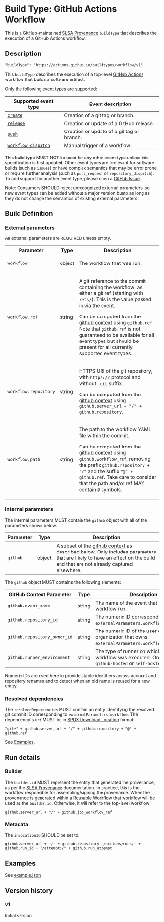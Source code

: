 # Build Type: GitHub Actions Workflow

This is a GitHub-maintained [SLSA Provenance](https://slsa.dev/provenance/v1)
`buildType` that describes the execution of a GitHub Actions workflow.

## Description

```jsonc
"buildType": "https://actions.github.io/buildtypes/workflow/v1"
```

This `buildType` describes the execution of a top-level [GitHub Actions]
workflow that builds a software artifact.

Only the following [event types] are supported:

| Supported event type  | Event description                          |
| --------------------- | ------------------------------------------ |
| [`create`]            | Creation of a git tag or branch.           |
| [`release`]           | Creation or update of a GitHub release.    |
| [`push`]              | Creation or update of a git tag or branch. |
| [`workflow_dispatch`] | Manual trigger of a workflow.              |

[`create`]:
  https://docs.github.com/en/actions/using-workflows/events-that-trigger-workflows#create
[`release`]:
  https://docs.github.com/en/actions/using-workflows/events-that-trigger-workflows#release
[`push`]:
  https://docs.github.com/en/actions/using-workflows/events-that-trigger-workflows#push
[`workflow_dispatch`]:
  https://docs.github.com/en/actions/using-workflows/events-that-trigger-workflows#workflow_dispatch

This build type MUST NOT be used for any other event type unless this
specification is first updated. Other event types are irrelevant for software
builds (such as `issues`) or have complex semantics that may be error prone or
require further analysis (such as `pull_request` or `repository_dispatch`). To
add support for another event type, please open a [GitHub Issue].

Note: Consumers SHOULD reject unrecognized external parameters, so new event
types can be added without a major version bump as long as they do not change
the semantics of existing external parameters.

[GitHub Issue]: https://github.com/actions/buildtypes/issues
[GitHub Actions]: https://docs.github.com/en/actions
[event types]:
  https://docs.github.com/en/actions/using-workflows/events-that-trigger-workflows

## Build Definition

### External parameters

[External parameters]: #external-parameters

All external parameters are REQUIRED unless empty.

<table>
<tr><th>Parameter<th>Type<th>Description

<tr id="workflow"><td><code>workflow</code><td>object<td>

The workflow that was run.

<tr id="workflow.ref"><td><code>workflow.ref</code><td>string<td>

A git reference to the commit containing the workflow, as either a git ref
(starting with `refs/`). This is the value passed in via the event.

Can be computed from the [github context] using `github.ref`. Note that
`github.ref` is not guaranteed to be available for all event types but should be
present for all currently supported event types.

<tr id="workflow.repository"><td><code>workflow.repository</code><td>string<td>

HTTPS URI of the git repository, with `https://` protocol and without `.git`
suffix.

Can be computed from the [github context] using
`github.server_url + "/" + github.repository`.

<tr id="workflow.path"><td><code>workflow.path</code><td>string<td>

The path to the workflow YAML file within the commit.

Can be computed from the [github context] using `github.workflow_ref`, removing
the prefix `github.repository + "/"` and the suffix `"@" + github.ref`. Take
care to consider that the path and/or ref MAY contain `@` symbols.

</table>

[github context]:
  https://docs.github.com/en/actions/learn-github-actions/contexts#github-context
[release body parameters]:
  https://docs.github.com/en/rest/releases/releases?apiVersion=2022-11-28#create-a-release--parameters
[variables]: https://docs.github.com/en/actions/learn-github-actions/variables
[vars context]:
  https://docs.github.com/en/actions/learn-github-actions/contexts#vars-context

### Internal parameters

The internal parameters MUST contain the `github` object with all of the
parameters shown below.

| Parameter | Type   | Description                                                                                                                                                               |
| --------- | ------ | ------------------------------------------------------------------------------------------------------------------------------------------------------------------------- |
| `github`  | object | A subset of the [github context] as described below. Only includes parameters that are likely to have an effect on the build and that are not already captured elsewhere. |

The `github` object MUST contains the following elements:

| GitHub Context Parameter     | Type   | Description                                                                                             |
| ---------------------------- | ------ | ------------------------------------------------------------------------------------------------------- |
| `github.event_name`          | string | The name of the event that triggered the workflow run.                                                  |
| `github.repository_id`       | string | The numeric ID corresponding to `externalParameters.workflow.repository`.                               |
| `github.repository_owner_id` | string | The numeric ID of the user or organization that owns `externalParameters.workflow.repository`.          |
| `github.runner_environment`  | string | The type of runner on which the the workflow was executed. One of the `github-hosted` or `self-hosted`. |

Numeric IDs are used here to provide stable identifiers across account and
repository renames and to detect when an old name is reused for a new entity.

### Resolved dependencies

The `resolvedDependencies` MUST contain an entry identifying the resolved git
commit ID corresponding to `externalParameters.workflow`. The dependency's `uri`
MUST be in [SPDX Download Location] format:

```
"git+" + github.server_url + "/" + github.repository + "@" + github.ref
```

See [Examples](#examples).

[SPDX Download Location]:
  https://spdx.github.io/spdx-spec/v2.3/package-information/#77-package-download-location-field

## Run details

### Builder

The `builder.id` MUST represent the entity that generated the provenance, as per
the [SLSA Provenance](https://slsa.dev/provenance/v1#builder.id) documentation.
In practice, this is the workflow responsible for assembling/signing the
provenance. When the provenance is generated within a [Reusable Workflow] that
workflow will be used as the `builder.id`. Otherwise, it will refer to the
top-level workflow:

```
github.server_url + "/" + github.job_workflow_ref
```

[Reusable Workflow]:
  https://docs.github.com/en/actions/using-workflows/reusing-workflows

### Metadata

The `invocationId` SHOULD be set to:

```
github.server_url + "/" + github.repository "/actions/runs/" + github.run_id + "/attempts/" + github.run_attempt
```

## Examples

See [example.json](example.json).

## Version history

### v1

Initial version
